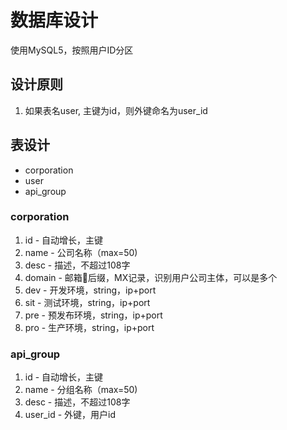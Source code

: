 # 数据库设计

使用MySQL5，按照用户ID分区

## 设计原则

1. 如果表名user, 主键为id，则外键命名为user_id

## 表设计

- corporation
- user
- api_group

### corporation

1. id - 自动增长，主键
1. name - 公司名称（max=50)
1. desc - 描述，不超过108字
1. domain - 邮箱后缀，MX记录，识别用户公司主体，可以是多个
1. dev - 开发环境，string，ip+port
1. sit - 测试环境，string，ip+port
1. pre - 预发布环境，string，ip+port
1. pro - 生产环境，string，ip+port

### api_group

1. id - 自动增长，主键
1. name - 分组名称（max=50)
1. desc - 描述，不超过108字
1. user_id - 外键，用户id
